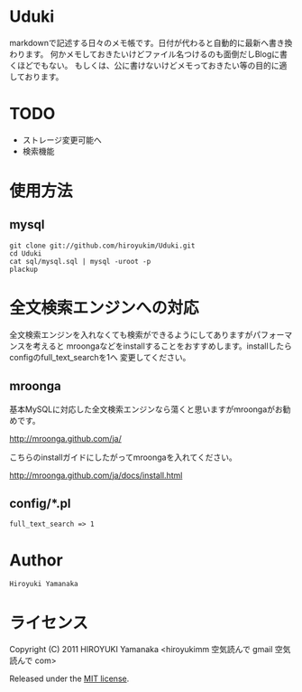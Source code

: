 # Uduki 

markdownで記述する日々のメモ帳です。日付が代わると自動的に最新へ書き換わります。
何かメモしておきたいけどファイル名つけるのも面倒だしBlogに書くほどでもない。
もしくは、公に書けないけどメモっておきたい等の目的に適しております。

# TODO 

+ ストレージ変更可能へ
+ 検索機能

# 使用方法 

## mysql

    git clone git://github.com/hiroyukim/Uduki.git
    cd Uduki
    cat sql/mysql.sql | mysql -uroot -p
    plackup 


# 全文検索エンジンへの対応

全文検索エンジンを入れなくても検索ができるようにしてありますがパフォーマンスを考えると
mroongaなどをinstallすることをおすすめします。installしたらconfigのfull_text_searchを1へ
変更してください。

## mroonga

基本MySQLに対応した全文検索エンジンなら蕩くと思いますがmroongaがお勧めです。

<http://mroonga.github.com/ja/>

こちらのinstallガイドにしたがってmroongaを入れてください。

http://mroonga.github.com/ja/docs/install.html

## config/*.pl

    full_text_search => 1

# Author

    Hiroyuki Yamanaka

# ライセンス

Copyright (C) 2011 HIROYUKI Yamanaka <hiroyukimm 空気読んで gmail 空気読んで com>

Released under the [MIT license](http://creativecommons.org/licenses/MIT/).
